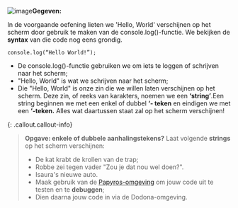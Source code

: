 ![image](https://github.com/RobbeW/Programmeren-in-Javascript/assets/59528716/697c56e0-ddfe-41ec-94fd-b22caa8b5c2b)**Gegeven:**

In de voorgaande oefening lieten we 'Hello, World' verschijnen op het scherm door gebruik te maken van de console.log()-functie. 
We bekijken de **syntax** van die code nog eens grondig. 

```
console.log(“Hello World!”);
```


* De console.log()-functie gebruiken we om iets te loggen of schrijven naar het scherm;
* "Hello, World" is wat we schrijven naar het scherm; 
* Die "Hello, World" is onze zin die we willen laten verschijnen op het scherm. Deze zin, of reeks van
karakters, noemen we een **‘string’**.Een string beginnen we met een enkel of dubbel **‘- teken** en eindigen we met een **‘-teken.** Alles wat daartussen staat zal op het scherm verschijnen!

{: .callout.callout-info}
>**Opgave: enkele of dubbele aanhalingstekens?** 
>Laat volgende **strings** op het scherm verschijnen: 
>* De kat krabt de krollen van de trap; 
>* Robbe zei tegen vader "Zou je dat nou wel doen?". 
>* Isaura's nieuwe auto. 
>* Maak gebruik van de [Papyros-omgeving](https://papyros.dodona.be/?locale=nl&language=JavaScript) om jouw code uit te testen en te **debuggen**; 
>* Dien daarna jouw code in via de Dodona-omgeving. 

